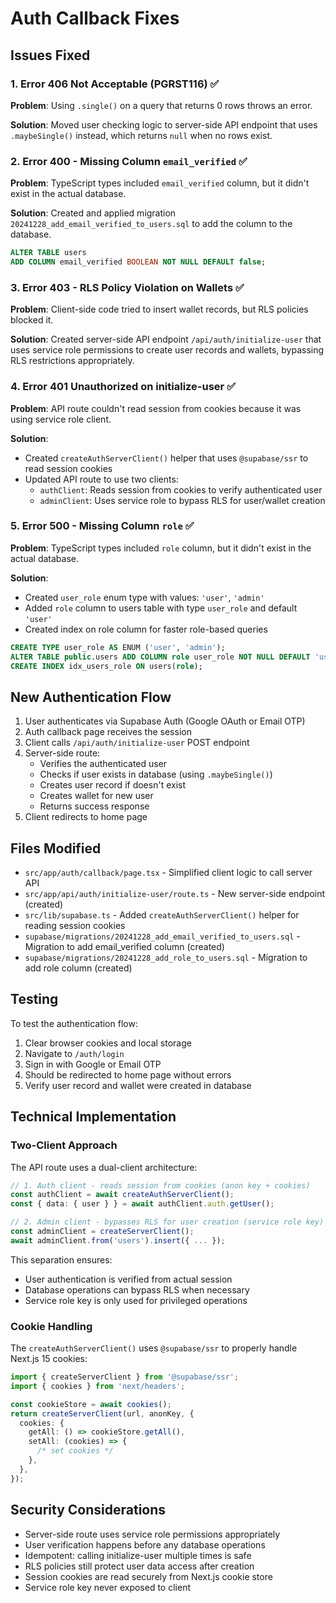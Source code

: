 # Auth Callback Fixes

## Issues Fixed

### 1. Error 406 Not Acceptable (PGRST116) ✅

**Problem**: Using `.single()` on a query that returns 0 rows throws an error.

**Solution**: Moved user checking logic to server-side API endpoint that uses `.maybeSingle()` instead, which returns `null` when no rows exist.

### 2. Error 400 - Missing Column `email_verified` ✅

**Problem**: TypeScript types included `email_verified` column, but it didn't exist in the actual database.

**Solution**: Created and applied migration `20241228_add_email_verified_to_users.sql` to add the column to the database.

```sql
ALTER TABLE users
ADD COLUMN email_verified BOOLEAN NOT NULL DEFAULT false;
```

### 3. Error 403 - RLS Policy Violation on Wallets ✅

**Problem**: Client-side code tried to insert wallet records, but RLS policies blocked it.

**Solution**: Created server-side API endpoint `/api/auth/initialize-user` that uses service role permissions to create user records and wallets, bypassing RLS restrictions appropriately.

### 4. Error 401 Unauthorized on initialize-user ✅

**Problem**: API route couldn't read session from cookies because it was using service role client.

**Solution**:

- Created `createAuthServerClient()` helper that uses `@supabase/ssr` to read session cookies
- Updated API route to use two clients:
  - `authClient`: Reads session from cookies to verify authenticated user
  - `adminClient`: Uses service role to bypass RLS for user/wallet creation

### 5. Error 500 - Missing Column `role` ✅

**Problem**: TypeScript types included `role` column, but it didn't exist in the actual database.

**Solution**:

- Created `user_role` enum type with values: `'user'`, `'admin'`
- Added `role` column to users table with type `user_role` and default `'user'`
- Created index on role column for faster role-based queries

```sql
CREATE TYPE user_role AS ENUM ('user', 'admin');
ALTER TABLE public.users ADD COLUMN role user_role NOT NULL DEFAULT 'user';
CREATE INDEX idx_users_role ON users(role);
```

## New Authentication Flow

1. User authenticates via Supabase Auth (Google OAuth or Email OTP)
2. Auth callback page receives the session
3. Client calls `/api/auth/initialize-user` POST endpoint
4. Server-side route:
   - Verifies the authenticated user
   - Checks if user exists in database (using `.maybeSingle()`)
   - Creates user record if doesn't exist
   - Creates wallet for new user
   - Returns success response
5. Client redirects to home page

## Files Modified

- `src/app/auth/callback/page.tsx` - Simplified client logic to call server API
- `src/app/api/auth/initialize-user/route.ts` - New server-side endpoint (created)
- `src/lib/supabase.ts` - Added `createAuthServerClient()` helper for reading session cookies
- `supabase/migrations/20241228_add_email_verified_to_users.sql` - Migration to add email_verified column (created)
- `supabase/migrations/20241228_add_role_to_users.sql` - Migration to add role column (created)

## Testing

To test the authentication flow:

1. Clear browser cookies and local storage
2. Navigate to `/auth/login`
3. Sign in with Google or Email OTP
4. Should be redirected to home page without errors
5. Verify user record and wallet were created in database

## Technical Implementation

### Two-Client Approach

The API route uses a dual-client architecture:

```typescript
// 1. Auth client - reads session from cookies (anon key + cookies)
const authClient = await createAuthServerClient();
const { data: { user } } = await authClient.auth.getUser();

// 2. Admin client - bypasses RLS for user creation (service role key)
const adminClient = createServerClient();
await adminClient.from('users').insert({ ... });
```

This separation ensures:

- User authentication is verified from actual session
- Database operations can bypass RLS when necessary
- Service role key is only used for privileged operations

### Cookie Handling

The `createAuthServerClient()` uses `@supabase/ssr` to properly handle Next.js 15 cookies:

```typescript
import { createServerClient } from '@supabase/ssr';
import { cookies } from 'next/headers';

const cookieStore = await cookies();
return createServerClient(url, anonKey, {
  cookies: {
    getAll: () => cookieStore.getAll(),
    setAll: (cookies) => {
      /* set cookies */
    },
  },
});
```

## Security Considerations

- Server-side route uses service role permissions appropriately
- User verification happens before any database operations
- Idempotent: calling initialize-user multiple times is safe
- RLS policies still protect user data access after creation
- Session cookies are read securely from Next.js cookie store
- Service role key never exposed to client
